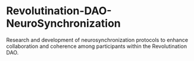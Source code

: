 # Revolutination-DAO-NeuroSynchronization
Research and development of neurosynchronization protocols to enhance collaboration and coherence among participants within the Revolutination DAO.
